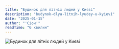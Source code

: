 ```yaml
---
title: "Будинок для літніх людей у Києві"
description: "budynok-dlya-litnih-lyudey-u-kyievi"
date: "2025-01-15"
author: "'Сіон'"
readTime: "6 хвилин"
---
```


![Будинок для літніх людей у Києві](/images/blog-kyiv.jpeg
)

